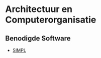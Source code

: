 # Architectuur en Computerorganisatie

## Benodigde Software
* [SIMPL](../../../software/sim-pl.md)
